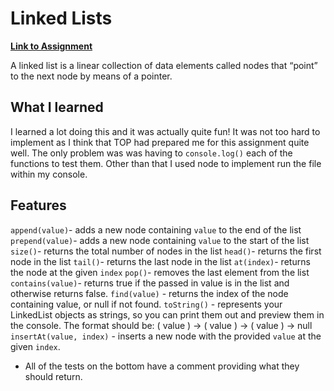 # Linked Lists

[**Link to Assignment**](https://baguirre03.github.io/weather-app/)

A linked list is a linear collection of data elements called nodes that “point” to the next node by means of a pointer.

## What I learned

I learned a lot doing this and it was actually quite fun! It was not too hard to implement as I think that TOP had prepared me for this assignment quite well. The only problem was was having to `console.log()` each of the functions to test them. Other than that I used node to implement run the file within my console.

## Features

`append(value)`- adds a new node containing `value` to the end of the list
`prepend(value)`- adds a new node containing `value` to the start of the list
`size()`- returns the total number of nodes in the list
`head()`- returns the first node in the list
`tail()`- returns the last node in the list
`at(index)`- returns the node at the given `index`
`pop()`- removes the last element from the list
`contains(value)`- returns true if the passed in value is in the list and otherwise returns false.
`find(value)` - returns the index of the node containing value, or null if not found.
`toString()` - represents your LinkedList objects as strings, so you can print them out and preview them in the console. The format should be: ( value ) -> ( value ) -> ( value ) -> null
`insertAt(value, index)` - inserts a new node with the provided `value` at the given `index`.

- All of the tests on the bottom have a comment providing what they should return.
